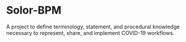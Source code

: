 # Solor-BPM

A project to define terminology, statement, and procedural knowledge necessary to represent, share, and implement COVID-19 workflows. 